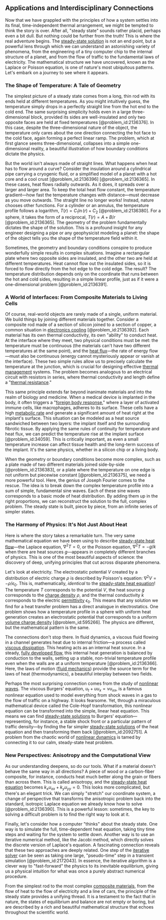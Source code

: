 ## Applications and Interdisciplinary Connections

Now that we have grappled with the principles of how a system settles into its final, time-independent thermal arrangement, we might be tempted to think the story is over. After all, "steady state" sounds rather placid, perhaps even a bit dull. But nothing could be further from the truth! This is where the real adventure begins. The [steady-state solution](@article_id:275621) is not an end point, but a powerful lens through which we can understand an astonishing variety of phenomena, from the engineering of a tiny computer chip to the internal structure of a planet, and from the flow of traffic to the fundamental laws of electricity. The mathematical structure we have uncovered, known as the Laplace or Poisson equation, is one of nature's most ubiquitous patterns. Let's embark on a journey to see where it appears.

### The Shape of Temperature: A Tale of Geometry

The simplest picture of a steady state comes from a long, thin rod with its ends held at different temperatures. As you might intuitively guess, the temperature simply drops in a perfectly straight line from the hot end to the cold end. The same surprising simplicity holds even in a large three-dimensional block, provided its sides are well-insulated and only two opposite faces are held at fixed temperatures [@problem_id:2136376]. In this case, despite the three-dimensional nature of the object, the temperature only cares about the one direction connecting the hot face to the cold face, again forming a perfect linear ramp. The problem, which at first glance seems three-dimensional, collapses into a simple one-dimensional reality, a beautiful illustration of how boundary conditions dictate the physics.

But the world isn't always made of straight lines. What happens when heat has to flow around a curve? Consider the insulation around a cylindrical pipe carrying a cryogenic fluid, or a simplified model of a planet with a hot core and a cool crust [@problem_id:2136396] [@problem_id:2136365]. In these cases, heat flows radially outwards. As it does, it spreads over a larger and larger area. To keep the total heat flow constant, the temperature gradient—how fast the temperature changes with distance—must decrease as you move outwards. The straight line no longer works! Instead, nature chooses other functions. For a cylinder or an annulus, the temperature profile follows a logarithm, $T(r) = C_1 \ln(r) + C_2$ [@problem_id:2136380]. For a sphere, it takes the form of a reciprocal, $T(r) = A + B/r$ [@problem_id:2136365]. The geometry of the problem fundamentally dictates the shape of the solution. This is a profound insight for any engineer designing a pipe or any geophysicist modeling a planet: the shape of the object tells you the shape of the temperature field within it.

Sometimes, the geometry and boundary conditions conspire to produce wonderfully simple results in complex situations. Imagine a rectangular plate where two opposite sides are insulated, and the other two are held at different temperatures. Heat cannot flow out the insulated sides, so it is forced to flow directly from the hot edge to the cold edge. The result? The temperature distribution depends only on the coordinate that runs between the hot and cold sides, resulting in a simple linear profile, just as if it were a one-dimensional problem [@problem_id:2136391].

### A World of Interfaces: From Composite Materials to Living Cells

Of course, real-world objects are rarely made of a single, uniform material. We build things by joining different materials together. Consider a composite rod made of a section of silicon joined to a section of copper, a common situation in [electronics cooling](@article_id:150359) [@problem_id:2136392]. Each material has its own thermal conductivity, its own "ability" to conduct heat. At the interface where they meet, two physical conditions must be met: the temperature must be continuous (the materials can't have two different temperatures at the same point), and the [heat flux](@article_id:137977)—the rate of energy flow—must also be continuous (energy cannot mysteriously appear or vanish at the interface). These two simple rules allow us to precisely calculate the temperature at the junction, which is crucial for designing effective [thermal management](@article_id:145548) systems. The problem becomes analogous to an electrical circuit with resistors in series, where thermal conductivity and length define a "[thermal resistance](@article_id:143606)."

This same principle extends far beyond inanimate materials and into the realm of biology and medicine. When a medical device is implanted in the body, it often triggers a "[foreign body response](@article_id:203996)," where a layer of activated immune cells, like macrophages, adheres to its surface. These cells have a high [metabolic rate](@article_id:140071) and generate a significant amount of heat right at the implant's surface. This situation can be modeled as a heat source sandwiched between two layers: the implant itself and the surrounding fibrotic tissue. By applying the same rules of continuity for temperature and heat flux, we can predict the temperature rise at the implant surface [@problem_id:34059]. This is critically important, as even a small temperature increase can affect tissue health and the long-term success of the implant. It's the same physics, whether in a silicon chip or a living body.

When the geometry or boundary conditions become more complex, such as a plate made of two different materials joined side-by-side [@problem_id:2136383], or a plate where the temperature on one edge is not uniform but piecewise constant [@problem_id:2136375], we need a more powerful tool. Here, the genius of Joseph Fourier comes to the rescue. The idea is to break down the complex temperature profile into a sum of simple, fundamental sine waves. Each of these sine waves corresponds to a basic mode of heat distribution. By adding them up in the right proportions, we can reconstruct the solution to the full, complex problem. The steady state is built, piece by piece, from an infinite series of simpler states.

### The Harmony of Physics: It's Not Just About Heat

Here is where the story takes a remarkable turn. The very same mathematical equation we have been using to describe [steady-state heat flow](@article_id:264296)—the Laplace equation, $\nabla^2 T = 0$, or the Poisson equation, $\nabla^2 T = -g/k$ when there are heat sources $g$—appears in completely different branches of physics. This is one of the most beautiful aspects of science: the discovery of deep, unifying principles that cut across disparate phenomena.

Let's look at electricity. The electrostatic potential $V$ created by a distribution of electric charge $\rho$ is described by Poisson's equation: $\nabla^2 V = -\rho/\epsilon_0$. This is, mathematically, *identical* to the [steady-state heat equation](@article_id:175592)! The temperature $T$ corresponds to the potential $V$, the heat source $g$ corresponds to the [charge density](@article_id:144178) $\rho$, and the thermal conductivity $k$ corresponds to the electric [permittivity](@article_id:267856) $\epsilon_0$. This means that any solution we find for a heat transfer problem has a direct analogue in electrostatics. One problem shows how a temperature profile in a sphere with uniform heat generation creates an electrostatic potential that corresponds to a uniform [volume charge density](@article_id:264253) [@problem_id:595266]. The physics are different, but the mathematical pattern is the same.

The connections don't stop there. In fluid dynamics, a viscous fluid flowing in a channel generates heat due to internal friction—a process called [viscous dissipation](@article_id:143214). This heating acts as an internal heat source. In a steady, [fully developed flow](@article_id:151297), this internal heat generation is balanced by conduction to the walls, setting up a stable, non-trivial temperature profile even when the walls are at a uniform temperature [@problem_id:2136366]. Here, the laws of motion ([fluid mechanics](@article_id:152004)) provide the source term for the laws of heat (thermodynamics), a beautiful interplay between two fields.

Perhaps the most surprising connection comes from the study of [nonlinear waves](@article_id:272597). The viscous Burgers' equation, $u_t + u u_x = \nu u_{xx}$, is a famous nonlinear equation used to model everything from shock waves in a gas to the flow of traffic on a highway. It looks fearsome. Yet, through a miraculous mathematical device called the Cole-Hopf transformation, this nonlinear equation can be transformed into the simple, linear heat equation. This means we can find [steady-state solutions](@article_id:199857) to Burgers' equation—representing, for instance, a stable shock front or a particular pattern of traffic density—by finding the far simpler [steady-state solutions](@article_id:199857) of the heat equation and then transforming them back [@problem_id:2092751]. A problem from the chaotic world of [nonlinear dynamics](@article_id:140350) is tamed by connecting it to our calm, steady-state heat problem.

### New Perspectives: Anisotropy and the Computational View

As our understanding deepens, so do our tools. What if a material doesn't behave the same way in all directions? A piece of wood or a carbon-fiber composite, for instance, conducts heat much better along the grain or fibers than across them. This is called anisotropy, and the [steady-state heat equation](@article_id:175592) becomes $k_x u_{xx} + k_y u_{yy} = 0$. This looks more complicated, but there's an elegant trick. We can simply "stretch" our coordinate system, a change of perspective that transforms the anisotropic problem back into the standard, isotropic Laplace equation we already know how to solve [@problem_id:2136390]. This is a powerful lesson: sometimes, the key to solving a difficult problem is to find the right way to look at it.

Finally, let's consider how a computer "thinks" about the steady state. One way is to simulate the full, time-dependent heat equation, taking tiny time steps and waiting for the system to settle down. Another way is to use an iterative numerical method, like the Jacobi method, which directly solves the discrete version of Laplace's equation. A fascinating connection reveals that these two approaches are deeply related. One step of the [iterative solver](@article_id:140233) can be seen as taking one large, "pseudo-time" step in a transient simulation [@problem_id:2172043]. In essence, the iterative algorithm is a clever way to "fast-forward" the physics to its inevitable equilibrium, giving us a physical intuition for what was once a purely abstract numerical procedure.

From the simplest rod to the most complex [composite materials](@article_id:139362), from the flow of heat to the flow of electricity and a line of cars, the principle of the steady state provides a unifying thread. It is a testament to the fact that in nature, the states of equilibrium and balance are not empty or boring, but are described by a rich and beautiful mathematical structure that echoes throughout the scientific world.